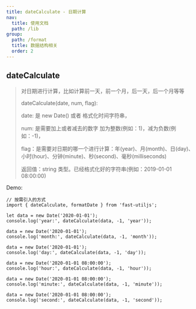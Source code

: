 ```yaml
---
title: dateCalculate - 日期计算
nav:
  title: 使用文档
  path: /lib
group:
  path: /format
  title: 数据结构相关
  order: 2
---
```


## dateCalculate

> 对日期进行计算，比如计算前一天，前一个月，后一天，后一个月等等
>
> dateCalculate(date, num, flag):
>
> date: 是 new Date() 或者 格式化时间字符串，
>
> num: 是需要加上或者减去的数字 加为整数(例如：1)，减为负数(例如：-1)，
>
> flag：是需要对日期的哪一个进行计算：年(year)、月(month)、日(day)、小时(hour)、分钟(minute)、秒(second)、毫秒(milliseconds)
>
> 返回值：string 类型。已经格式化好的字符串(例如：2019-01-01 08:00:00)

Demo:

```tsx | pure
// 按需引入的方式
import { dateCalculate, formatDate } from 'fast-utiljs';

let data = new Date('2020-01-01');
console.log('year:', dateCalculate(data, -1, 'year'));

data = new Date('2020-01-01');
console.log('month:', dateCalculate(data, -1, 'month'));

data = new Date('2020-01-01');
console.log('day:', dateCalculate(data, -1, 'day'));

data = new Date('2020-01-01 08:00:00');
console.log('hour:', dateCalculate(data, -1, 'hour'));

data = new Date('2020-01-01 08:00:00');
console.log('minute:', dateCalculate(data, -1, 'minute'));

data = new Date('2020-01-01 08:00:00');
console.log('second:', dateCalculate(data, -1, 'second'));
```
